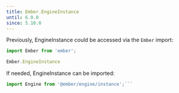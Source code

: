 ```yaml
---
title: Ember.EngineInstance
until: 6.0.0
since: 5.10.0
---
```



Previously, EngineInstance could be accessed via the `Ember` import:
```js
import Ember from 'ember';

Ember.EngineInstance
```

 If needed, EngineInstance can be imported:
```js
import Engine from '@ember/engine/instance';```
